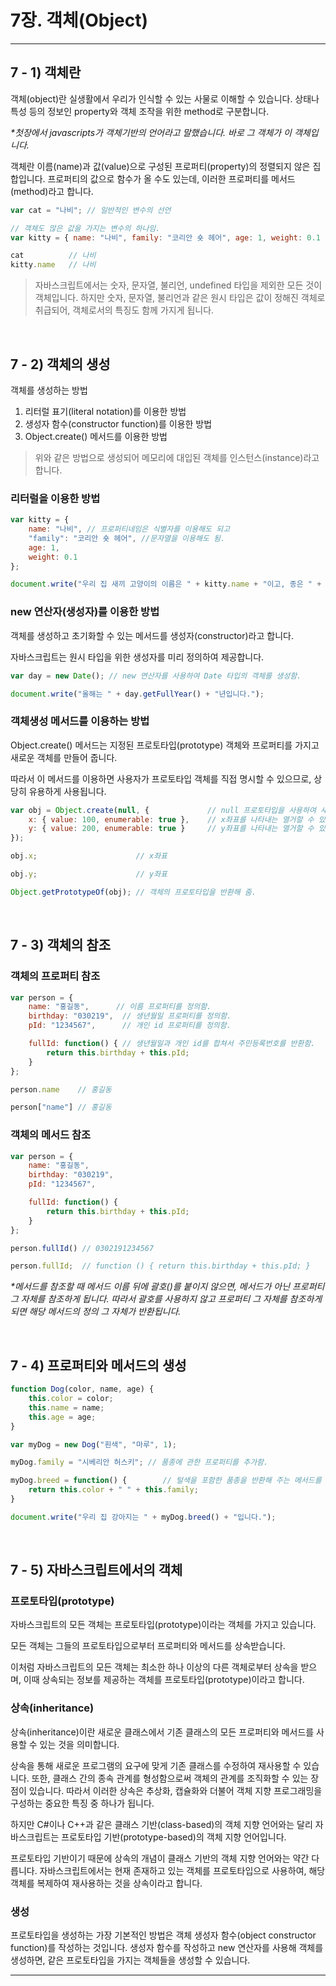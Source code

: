 # 7장. 객체(Object)

***

## 7 - 1) 객체란

객체(object)란 실생활에서 우리가 인식할 수 있는 사물로 이해할 수 있습니다.
상태나 특성 등의 정보인 property와 객체 조작을 위한 method로 구분합니다.

_*첫장에서 javascripts가 객체기반의 언어라고 말했습니다. 바로 그 객체가 이 객체입니다._

객체란 이름(name)과 값(value)으로 구성된 프로퍼티(property)의 정렬되지 않은 집합입니다.
프로퍼티의 값으로 함수가 올 수도 있는데, 이러한 프로퍼티를 메서드(method)라고 합니다.

```javascript
var cat = "나비"; // 일반적인 변수의 선언

// 객체도 많은 값을 가지는 변수의 하나임.
var kitty = { name: "나비", family: "코리안 숏 헤어", age: 1, weight: 0.1 };

cat          // 나비
kitty.name   // 나비
```

>자바스크립트에서는 숫자, 문자열, 불리언, undefined 타입을 제외한 모든 것이 객체입니다.
하지만 숫자, 문자열, 불리언과 같은 원시 타입은 값이 정해진 객체로 취급되어, 객체로서의 특징도 함께 가지게 됩니다.

<br/>

## 7 - 2) 객체의 생성

객체를 생성하는 방법

1. 리터럴 표기(literal notation)를 이용한 방법
2. 생성자 함수(constructor function)를 이용한 방법
3. Object.create() 메서드를 이용한 방법

>위와 같은 방법으로 생성되어 메모리에 대입된 객체를 인스턴스(instance)라고 합니다.

### 리터럴을 이용한 방법
```javascript
var kitty = {
    name: "나비", // 프로퍼티네임은 식별자를 이용해도 되고 
    "family": "코리안 숏 헤어", //문자열을 이용해도 됨.
    age: 1,
    weight: 0.1
};

document.write("우리 집 새끼 고양이의 이름은 " + kitty.name + "이고, 종은 " + kitty.family + "입니다.");
```

### new 연산자(생성자)를 이용한 방법

객체를 생성하고 초기화할 수 있는 메서드를 생성자(constructor)라고 합니다.

자바스크립트는 원시 타입을 위한 생성자를 미리 정의하여 제공합니다.
```javascript
var day = new Date(); // new 연산자를 사용하여 Date 타입의 객체를 생성함.

document.write("올해는 " + day.getFullYear() + "년입니다.");
```

### 객체생성 메서드를 이용하는 방법

Object.create() 메서드는 지정된 프로토타입(prototype) 객체와 프로퍼티를 가지고 새로운 객체를 만들어 줍니다.

따라서 이 메서드를 이용하면 사용자가 프로토타입 객체를 직접 명시할 수 있으므로, 상당히 유용하게 사용됩니다.

```javascript
var obj = Object.create(null, {             // null 프로토타입을 사용하여 새로운 객체를 만들고
    x: { value: 100, enumerable: true },    // x좌표를 나타내는 열거할 수 있는 프로퍼티와
    y: { value: 200, enumerable: true }     // y좌표를 나타내는 열거할 수 있는 프로퍼티를 추가함.
});

obj.x;                      // x좌표

obj.y;                      // y좌표 

Object.getPrototypeOf(obj); // 객체의 프로토타입을 반환해 줌.
```

<br/>

## 7 - 3) 객체의 참조

### 객체의 프로퍼티 참조
```javascript
var person = {
    name: "홍길동",      // 이름 프로퍼티를 정의함.
    birthday: "030219",  // 생년월일 프로퍼티를 정의함.
    pId: "1234567",      // 개인 id 프로퍼티를 정의함.

    fullId: function() { // 생년월일과 개인 id를 합쳐서 주민등록번호를 반환함.
        return this.birthday + this.pId;
    }
};

person.name    // 홍길동

person["name"] // 홍길동
```

### 객체의 메서드 참조
```javascript
var person = {
    name: "홍길동",
    birthday: "030219",
    pId: "1234567",

    fullId: function() {
        return this.birthday + this.pId;
    }
};

person.fullId() // 0302191234567

person.fullId;  // function () { return this.birthday + this.pId; } 
```
_*메서드를 참조할 때 메서드 이름 뒤에 괄호()를 붙이지 않으면, 메서드가 아닌 프로퍼티 그 자체를 참조하게 됩니다.
따라서 괄호를 사용하지 않고 프로퍼티 그 자체를 참조하게 되면 해당 메서드의 정의 그 자체가 반환됩니다._

<br/>

## 7 - 4) 프로퍼티와 메서드의 생성

```javascript
function Dog(color, name, age) {
    this.color = color;
    this.name = name;
    this.age = age;
}

var myDog = new Dog("흰색", "마루", 1);

myDog.family = "시베리안 허스키"; // 품종에 관한 프로퍼티를 추가함.

myDog.breed = function() {        // 털색을 포함한 품종을 반환해 주는 메서드를 추가함.
    return this.color + " " + this.family;
}

document.write("우리 집 강아지는 " + myDog.breed() + "입니다.");
```

<br/>

## 7 - 5) 자바스크립트에서의 객체

###  프로토타입(prototype)

자바스크립트의 모든 객체는 프로토타입(prototype)이라는 객체를 가지고 있습니다.

모든 객체는 그들의 프로토타입으로부터 프로퍼티와 메서드를 상속받습니다.

이처럼 자바스크립트의 모든 객체는 최소한 하나 이상의 다른 객체로부터 상속을 받으며, 이때 상속되는 정보를 제공하는 객체를 프로토타입(prototype)이라고 합니다.

### 상속(inheritance)
상속(inheritance)이란 새로운 클래스에서 기존 클래스의 모든 프로퍼티와 메서드를 사용할 수 있는 것을 의미합니다.

상속을 통해 새로운 프로그램의 요구에 맞게 기존 클래스를 수정하여 재사용할 수 있습니다.
또한, 클래스 간의 종속 관계를 형성함으로써 객체의 관계를 조직화할 수 있는 장점이 있습니다.
따라서 이러한 상속은 추상화, 캡슐화와 더불어 객체 지향 프로그래밍을 구성하는 중요한 특징 중 하나가 됩니다.

하지만 C#이나 C++과 같은 클래스 기반(class-based)의 객체 지향 언어와는 달리 자바스크립트는 프로토타입 기반(prototype-based)의 객체 지향 언어입니다.

프로토타입 기반이기 때문에 상속의 개념이 클래스 기반의 객체 지향 언어와는 약간 다릅니다.
자바스크립트에서는 현재 존재하고 있는 객체를 프로토타입으로 사용하여, 해당 객체를 복제하여 재사용하는 것을 상속이라고 합니다.

### 생성

프로토타입을 생성하는 가장 기본적인 방법은 객체 생성자 함수(object constructor function)를 작성하는 것입니다.
생성자 함수를 작성하고 new 연산자를 사용해 객체를 생성하면, 같은 프로토타입을 가지는 객체들을 생성할 수 있습니다.

***
